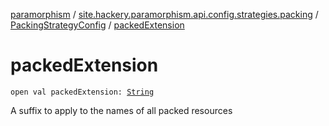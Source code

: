 [paramorphism](../../index.md) / [site.hackery.paramorphism.api.config.strategies.packing](../index.md) / [PackingStrategyConfig](index.md) / [packedExtension](./packed-extension.md)

# packedExtension

`open val packedExtension: `[`String`](https://kotlinlang.org/api/latest/jvm/stdlib/kotlin/-string/index.html)

A suffix to apply to the names of all packed resources

